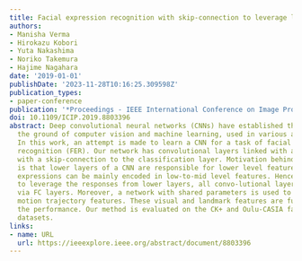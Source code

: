 ```yaml
---
title: Facial expression recognition with skip-connection to leverage low-level features
authors:
- Manisha Verma
- Hirokazu Kobori
- Yuta Nakashima
- Noriko Takemura
- Hajime Nagahara
date: '2019-01-01'
publishDate: '2023-11-28T10:16:25.309598Z'
publication_types:
- paper-conference
publication: '*Proceedings - IEEE International Conference on Image Processing (ICIP)*'
doi: 10.1109/ICIP.2019.8803396
abstract: Deep convolutional neural networks (CNNs) have established their feet in
  the ground of computer vision and machine learning, used in various applications.
  In this work, an attempt is made to learn a CNN for a task of facial expression
  recognition (FER). Our network has convolutional layers linked with an FC layer
  with a skip-connection to the classification layer. Motivation behind this design
  is that lower layers of a CNN are responsible for lower level features, and facial
  expressions can be mainly encoded in low-to-mid level features. Hence, in order
  to leverage the responses from lower layers, all convo-lutional layers are integrated
  via FC layers. Moreover, a network with shared parameters is used to extract landmark
  motion trajectory features. These visual and landmark features are fused to improve
  the performance. Our method is evaluated on the CK+ and Oulu-CASIA facial expression
  datasets.
links:
- name: URL
  url: https://ieeexplore.ieee.org/abstract/document/8803396
---
```

